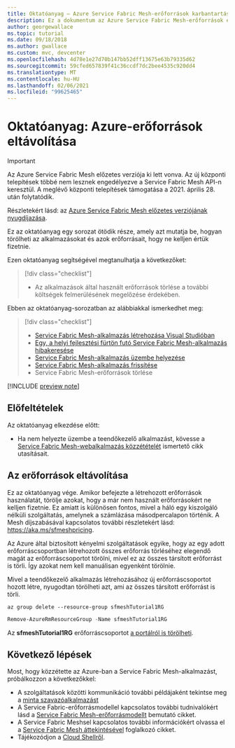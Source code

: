 ```yaml
---
title: Oktatóanyag – Azure Service Fabric Mesh-erőforrások karbantartása
description: Ez a dokumentum az Azure Service Fabric Mesh-erőforrások eltávolítását ismerteti, hogy a már nem használt erőforrásokért ne kelljen fizetnie.
author: georgewallace
ms.topic: tutorial
ms.date: 09/18/2018
ms.author: gwallace
ms.custom: mvc, devcenter
ms.openlocfilehash: 4d78e1e27d70b147bb52dff13675e63b79335d62
ms.sourcegitcommit: 59cfed657839f41c36ccdf7dc2bee4535c920dd4
ms.translationtype: MT
ms.contentlocale: hu-HU
ms.lasthandoff: 02/06/2021
ms.locfileid: "99625465"
---
```

# <a name="tutorial-remove-azure-resources"></a>Oktatóanyag: Azure-erőforrások eltávolítása

> [!IMPORTANT]
> Az Azure Service Fabric Mesh előzetes verziója ki lett vonva. Az új központi telepítések többé nem lesznek engedélyezve a Service Fabric Mesh API-n keresztül. A meglévő központi telepítések támogatása a 2021. április 28. után folytatódik.
> 
> Részletekért lásd: az [Azure Service Fabric Mesh előzetes verziójának nyugdíjazása](https://azure.microsoft.com/updates/azure-service-fabric-mesh-preview-retirement/).

Ez az oktatóanyag egy sorozat ötödik része, amely azt mutatja be, hogyan törölheti az alkalmazásokat és azok erőforrásait, hogy ne kelljen értük fizetnie.

Ezen oktatóanyag segítségével megtanulhatja a következőket:
> [!div class="checklist"]
> * Az alkalmazások által használt erőforrások törlése a további költségek felmerülésének megelőzése érdekében.

Ebben az oktatóanyag-sorozatban az alábbiakkal ismerkedhet meg:
> [!div class="checklist"]
> * [Service Fabric Mesh-alkalmazás létrehozása Visual Studióban](service-fabric-mesh-tutorial-create-dotnetcore.md)
> * [Egy, a helyi fejlesztési fürtön futó Service Fabric Mesh-alkalmazás hibakeresése](service-fabric-mesh-tutorial-debug-service-fabric-mesh-app.md)
> * [Service Fabric Mesh-alkalmazás üzembe helyezése](service-fabric-mesh-tutorial-deploy-service-fabric-mesh-app.md)
> * [Service Fabric Mesh-alkalmazás frissítése](service-fabric-mesh-tutorial-upgrade.md)
> * Service Fabric Mesh-erőforrások törlése

[!INCLUDE [preview note](./includes/include-preview-note.md)]

## <a name="prerequisites"></a>Előfeltételek

Az oktatóanyag elkezdése előtt:

* Ha nem helyezte üzembe a teendőkezelő alkalmazást, kövesse a [Service Fabric Mesh-webalkalmazás közzétételét](service-fabric-mesh-tutorial-deploy-service-fabric-mesh-app.md) ismertető cikk utasításait.

## <a name="clean-up-resources"></a>Az erőforrások eltávolítása

Ez az oktatóanyag vége. Amikor befejezte a létrehozott erőforrások használatát, törölje azokat, hogy a már nem használt erőforrásokért ne kelljen fizetnie. Ez amiatt is különösen fontos, mivel a háló egy kiszolgáló nélküli szolgáltatás, amelynek a számlázása másodpercalapon történik. A Mesh díjszabásával kapcsolatos további részletekért lásd: https://aka.ms/sfmeshpricing.

Az Azure által biztosított kényelmi szolgáltatások egyike, hogy az egy adott erőforráscsoportban létrehozott összes erőforrás törléséhez elegendő magát az erőforráscsoportot törölni, mivel ez az összes társított erőforrást is törli. Így azokat nem kell manuálisan egyenként törölnie.

Mivel a teendőkezelő alkalmazás létrehozásához új erőforráscsoportot hozott létre, nyugodtan törölheti azt, ami az összes társított erőforrást is törli.

```azurecli
az group delete --resource-group sfmeshTutorial1RG
```

```powershell
Remove-AzureRmResourceGroup -Name sfmeshTutorial1RG
```

Az **sfmeshTutorial1RG** erőforráscsoportot [a portálról is törölheti](../azure-resource-manager/management/manage-resource-groups-portal.md#delete-resource-groups). 

## <a name="next-steps"></a>Következő lépések

Most, hogy közzétette az Azure-ban a Service Fabric Mesh-alkalmazást, próbálkozzon a következőkkel:

* A szolgáltatások közötti kommunikáció további példájaként tekintse meg a [minta szavazóalkalmazást](https://github.com/Azure-Samples/service-fabric-mesh/tree/master/src/votingapp)
* A Service Fabric-erőforrásmodellel kapcsolatos további tudnivalókért lásd a [Service Fabric Mesh-erőforrásmodellt](service-fabric-mesh-service-fabric-resources.md) bemutató cikket.
* A Service Fabric Meshsel kapcsolatos további információkért olvassa el a [Service Fabric Mesh áttekintésével](service-fabric-mesh-overview.md) foglalkozó cikket.
* Tájékozódjon a [Cloud Shellről](../cloud-shell/overview.md).
